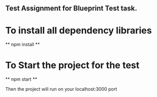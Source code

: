 ## Test Assignment for Blueprint Test task.

# To install all dependency libraries

** npm install **

# To Start the project for the test

** npm start **

Then the project will run on your localhost:3000 port
